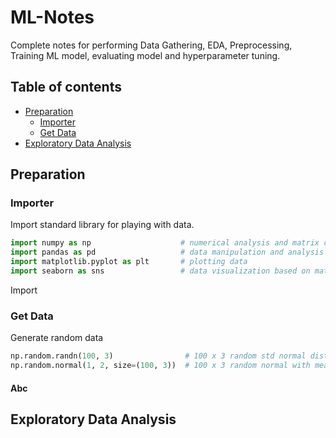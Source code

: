 # ML-Notes
Complete notes for performing Data Gathering, EDA, Preprocessing, Training ML model, evaluating model and hyperparameter tuning.
## Table of contents
- [Preparation](#Preparation)
	- [Importer](#Importer)
	- [Get Data](#Get-Data)
- [Exploratory Data Analysis](#Exploratory-Data-Analysis)


## Preparation
### Importer
Import standard library for playing with data.
```python
import numpy as np                    # numerical analysis and matrix computation 
import pandas as pd                   # data manipulation and analysis on tabular data
import matplotlib.pyplot as plt       # plotting data
import seaborn as sns                 # data visualization based on matplotlib
```
Import 
### Get Data
Generate random data
```python
np.random.randn(100, 3)                # 100 x 3 random std normal dist array
np.random.normal(1, 2, size=(100, 3))  # 100 x 3 random normal with mean 1 and stddev 2

```

#### Abc
## Exploratory Data Analysis

<!--stackedit_data:
eyJoaXN0b3J5IjpbODU3MDM4MjUzLC03MDgyMDU1NjAsMTkyOT
IyMzM0NiwxNzgxNjk5NTI0LDg3ODExNDMyOSwtMTg0MDMzNjk3
LDE2MDg4NjM4NjksMTM2NTY0MTU2OSwxMzA5NjM2MDExLC0yMD
g5MDEwNDcyLDEyNzgwNjQ2MThdfQ==
-->